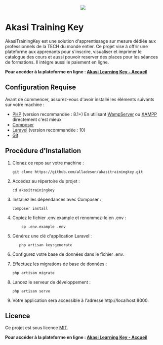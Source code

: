 <p align="center"><img src="https://akasilearningkey.com/front/img/customized/logo/alek-logo.png"></p>

# Akasi Training Key

AkasiTrainingKey est une solution d'apprentissage sur mesure dédiée aux professionnels de la TECH du monde entier. Ce projet vise à offrir une plateforme aux apprenants pour s'inscrire, visualiser et imprimer le catalogue des cours et aussi pouvoir reserver des places pour les séances de formations. Il intègre aussi le paiement en ligne.

**Pour accéder à la plateforme en ligne : [Akasi Learning Key - Accueil](https://akasilearningkey.com/)**

## Configuration Requise

Avant de commencer, assurez-vous d'avoir installé les éléments suivants sur votre machine :

- [PHP](https://www.php.net/) (version recommandée : 8.1+) En utilisant [WampServer](https://sourceforge.net/projects/wampserver/) ou [XAMPP](https://www.apachefriends.org/fr/download.html) directement c'est mieux
- [Composer](https://getcomposer.org/)
- [Laravel](https://laravel.com/) (version recommandée : 10)
- [Git](https://git-scm.com/)

## Procédure d'Installation

1. Clonez ce repo sur votre machine :
   ```
   git clone https://github.com/alladeson/akasitrainingkey.git
   ```

2. Accédez au répertoire du projet :
   ```
   cd akasitrainingkey
   ```

3. Installez les dépendances avec Composer :
   ```
   composer install
   ```

4. Copiez le fichier .env.example et renommez-le en .env :
   ```
       cp .env.example .env
   ```
   

5. Générez une clé d'application Laravel :
    ```
       php artisan key:generate
    ```

6. Configurez votre base de données dans le fichier .env.

7. Effectuez les migrations de base de données :
   ```
   php artisan migrate
   ```

8. Lancez le serveur de développement :
    ```
    php artisan serve
    ```
    
9. Votre application sera accessible à l'adresse http://localhost:8000.

## Licence

Ce projet est sous licence [MIT](LICENSE).

**Pour accéder à la plateforme en ligne : [Akasi Learning Key - Accueil](https://akasilearningkey.com/)**
